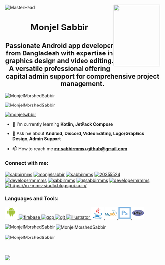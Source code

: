 ![MasterHead](https://3.bp.blogspot.com/-dB6ndKqIAuI/XdWeOASO5AI/AAAAAAAANZA/MSbT9mh6bukxkI-tqnu_GARIZZV5WNVhQCLcBGAsYHQ/s1600/image1.gif)
<img src="https://cdn.discordapp.com/attachments/1104657948866773063/1176096526951514172/psu_Large.jpg" align="right"
      width="150" height="200">
<h1 align="center">Monjel Sabbir</h1>
<h2 align="center">Passionate Android app developer from Bangladesh with expertise in graphics design and video editing. A versatile professional offering capital admin support for comprehensive project management.</h2>

<p align="left"> <img src="https://komarev.com/ghpvc/?username=MonjelMorshedSabbir&label=Profile%20views&color=0e75b6&style=flat" alt="MonjelMorshedSabbir" /> </p>

<p align="left"> <a href="https://github.com/ryo-ma/github-profile-trophy"><img src="https://github-profile-trophy.vercel.app/?username=MonjelMorshedSabbir" alt="MonjelMorshedSabbir" /></a> </p>

<p align="left"> <a href="https://twitter.com/monjelsabbir" target="blank"><img src="https://img.shields.io/twitter/follow/monjelsabbir?logo=twitter&style=for-the-badge" alt="monjelsabbir" /></a> </p>

- 🌱 I’m currently learning **Kotlin, JetPack Compose**

- 💬 Ask me about **Android, Discord, Video Editing, Logo/Graphics Design, Admin Support**

- 📫 How to reach me **mr.sabbirmms+github@gmail.com**

<h3 align="left">Connect with me:</h3>
<p align="left">
<a href="https://dev.to/sabbirmms" target="blank"><img align="center" src="https://raw.githubusercontent.com/rahuldkjain/github-profile-readme-generator/master/src/images/icons/Social/devto.svg" alt="sabbirmms" height="30" width="40" /></a>
<a href="https://twitter.com/monjelsabbir" target="blank"><img align="center" src="https://raw.githubusercontent.com/rahuldkjain/github-profile-readme-generator/master/src/images/icons/Social/twitter.svg" alt="monjelsabbir" height="30" width="40" /></a>
<a href="https://linkedin.com/in/sabbirmms" target="blank"><img align="center" src="https://raw.githubusercontent.com/rahuldkjain/github-profile-readme-generator/master/src/images/icons/Social/linked-in-alt.svg" alt="sabbirmms" height="30" width="40" /></a>
<a href="https://stackoverflow.com/users/20355524" target="blank"><img align="center" src="https://raw.githubusercontent.com/rahuldkjain/github-profile-readme-generator/master/src/images/icons/Social/stack-overflow.svg" alt="20355524" height="30" width="40" /></a>
<a href="https://fb.com/developermr.mms" target="blank"><img align="center" src="https://raw.githubusercontent.com/rahuldkjain/github-profile-readme-generator/master/src/images/icons/Social/facebook.svg" alt="developermr.mms" height="30" width="40" /></a>
<a href="https://instagram.com/sabbirmms" target="blank"><img align="center" src="https://raw.githubusercontent.com/rahuldkjain/github-profile-readme-generator/master/src/images/icons/Social/instagram.svg" alt="sabbirmms" height="30" width="40" /></a>
<a href="https://medium.com/@sabbirmms" target="blank"><img align="center" src="https://raw.githubusercontent.com/rahuldkjain/github-profile-readme-generator/master/src/images/icons/Social/medium.svg" alt="@sabbirmms" height="30" width="40" /></a>
<a href="https://www.youtube.com/c/developermrmms" target="blank"><img align="center" src="https://raw.githubusercontent.com/rahuldkjain/github-profile-readme-generator/master/src/images/icons/Social/youtube.svg" alt="developermrmms" height="30" width="40" /></a>
<a href="/https://mr-mms-studio.blogspot.com/" target="blank"><img align="center" src="https://raw.githubusercontent.com/rahuldkjain/github-profile-readme-generator/master/src/images/icons/Social/rss.svg" alt="https://mr-mms-studio.blogspot.com/" height="30" width="40" /></a>
</p>

<h3 align="left">Languages and Tools:</h3>
<p align="left"> <a href="https://developer.android.com" target="_blank" rel="noreferrer"> <img src="https://raw.githubusercontent.com/devicons/devicon/master/icons/android/android-original-wordmark.svg" alt="android" width="40" height="40"/> </a> <a href="https://firebase.google.com/" target="_blank" rel="noreferrer"> <img src="https://www.vectorlogo.zone/logos/firebase/firebase-icon.svg" alt="firebase" width="40" height="40"/> </a> <a href="https://cloud.google.com" target="_blank" rel="noreferrer"> <img src="https://www.vectorlogo.zone/logos/google_cloud/google_cloud-icon.svg" alt="gcp" width="40" height="40"/> </a> <a href="https://git-scm.com/" target="_blank" rel="noreferrer"> <img src="https://www.vectorlogo.zone/logos/git-scm/git-scm-icon.svg" alt="git" width="40" height="40"/> </a> <a href="https://www.adobe.com/in/products/illustrator.html" target="_blank" rel="noreferrer"> <img src="https://www.vectorlogo.zone/logos/adobe_illustrator/adobe_illustrator-icon.svg" alt="illustrator" width="40" height="40"/> </a> <a href="https://www.java.com" target="_blank" rel="noreferrer"> <img src="https://raw.githubusercontent.com/devicons/devicon/master/icons/java/java-original.svg" alt="java" width="40" height="40"/> </a> <a href="https://www.mysql.com/" target="_blank" rel="noreferrer"> <img src="https://raw.githubusercontent.com/devicons/devicon/master/icons/mysql/mysql-original-wordmark.svg" alt="mysql" width="40" height="40"/> </a> <a href="https://www.photoshop.com/en" target="_blank" rel="noreferrer"> <img src="https://raw.githubusercontent.com/devicons/devicon/master/icons/photoshop/photoshop-line.svg" alt="photoshop" width="40" height="40"/> </a> <a href="https://www.php.net" target="_blank" rel="noreferrer"> <img src="https://raw.githubusercontent.com/devicons/devicon/master/icons/php/php-original.svg" alt="php" width="40" height="40"/> </a> </p>

<p><img align="left" src="https://github-readme-stats.vercel.app/api/top-langs?username=MonjelMorshedSabbir&show_icons=true&locale=en&layout=compact" alt="MonjelMorshedSabbir" /></p>

<p>&nbsp;<img align="center" src="https://github-readme-stats.vercel.app/api?username=MonjelMorshedSabbir&show_icons=true&locale=en" alt="MonjelMorshedSabbir" /></p>

<p><img align="center" src="https://github-readme-streak-stats.herokuapp.com/?user=MonjelMorshedSabbir&" alt="MonjelMorshedSabbir" /></p>

# ![](https://cdn.discordapp.com/attachments/1104657948866773063/1104658590595301487/cover.jpg)
